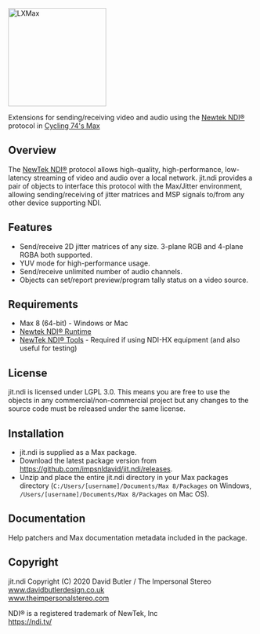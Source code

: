 <img alt="LXMax" src="https://raw.githubusercontent.com/impsnldavid/jit.ndi/develop/icon.png" width="200" height="200">

Extensions for sending/receiving video and audio using the [Newtek NDI®](https://ndi.tv/) protocol in [Cycling 74's Max](https://cycling74.com/products/max/)

## Overview

The [NewTek NDI®](https://ndi.tv/) protocol allows high-quality, high-performance, low-latency streaming of video and audio over a local network. jit.ndi provides a pair of objects to interface this protocol with the Max/Jitter environment, allowing sending/receiving of jitter matrices and MSP signals to/from any other device supporting NDI.

## Features
- Send/receive 2D jitter matrices of any size. 3-plane RGB and 4-plane RGBA both supported.
- YUV mode for high-performance usage.
- Send/receive unlimited number of audio channels.
- Objects can set/report preview/program tally status on a video source.

## Requirements
- Max 8 (64-bit) - Windows or Mac
- [Newtek NDI® Runtime](http://new.tk/NDIRedistV4)
- [NewTek NDI® Tools](https://ndi.tv/tools/) - Required if using NDI-HX equipment (and also useful for testing)

## License
jit.ndi is licensed under LGPL 3.0. This means you are free to use the objects in any commercial/non-commercial project but any changes to the source code must be released under the same license.

## Installation
- jit.ndi is supplied as a Max package.
- Download the latest package version from https://github.com/impsnldavid/jit.ndi/releases.
- Unzip and place the entire jit.ndi directory in your Max packages directory (`C:/Users/[username]/Documents/Max 8/Packages` on Windows, `/Users/[username]/Documents/Max 8/Packages` on Mac OS).

## Documentation
Help patchers and Max documentation metadata included in the package.

## Copyright
jit.ndi Copyright (C) 2020 David Butler / The Impersonal Stereo  
www.davidbutlerdesign.co.uk  
www.theimpersonalstereo.com  

NDI® is a registered trademark of NewTek, Inc  
https://ndi.tv/
